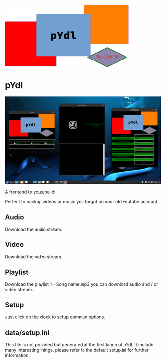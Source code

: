 ![](images/logo-small.png)

# pYdl

![](images/ss2020-07-27.11-21-31.png)

A frontend to youtube-dl.

Perfect to backup videos or music you forgot on your old youtube account.  

## Audio

Download the audio stream.

## Video

Download the video stream.

## Playlist

Download the playlist 1 - Song name.mp3 you can download audio and / or video stream.

## Setup

Just click on the clock to setup commun options.

## data/setup.ini

This file is not provided but generated at the first lanch of pYdl.
It include many intaresting things, please refer to the default setup.ini for further information.

